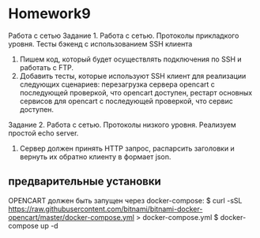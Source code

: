 # Homework9
Работа с сетью
Задание 1. Работа с сетью. Протоколы прикладкого уровня.
Тесты бэкенд с использованием SSH клиента
1) Пишем код, который будет осуществлять подключения по SSH и работать с FTP.
2) Добавить тесты, которые используют SSH клиент для реализации следующих сценариев:
перезагрузка сервера opencart с последующей проверкой, что opencart доступен,
рестарт основных сервисов для opencart с последующей проверкой, что сервис доступен.

Задание 2. Работа с сетью. Протоколы низкого уровня. Реализуем простой echo server.
1) Сервер должен принять HTTP запрос, распарсить заголовки и вернуть их обратно клиенту
в формает json.


## предварительные установки
OPENCART должен быть запущен через docker-compose:
$ curl -sSL https://raw.githubusercontent.com/bitnami/bitnami-docker-opencart/master/docker-compose.yml > docker-compose.yml
$ docker-compose up -d
